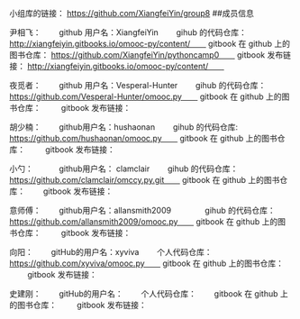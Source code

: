 小组库的链接： https://github.com/XiangfeiYin/group8
##成员信息

尹相飞：　　
github 用户名：XiangfeiYin　　
gihub 的代码仓库： http://xiangfeiyin.gitbooks.io/omooc-py/content/　　
gitbook 在 github 上的图书仓库： https://github.com/XiangfeiYin/pythoncamp0　　
gitbook 发布链接： http://xiangfeiyin.gitbooks.io/omooc-py/content/　　

夜觅者：　　
github 用户名：Vesperal-Hunter　　
gihub 的代码仓库：https://github.com/Vesperal-Hunter/omooc.py　　
gitbook 在 github 上的图书仓库： 　　
gitbook 发布链接： 　　

胡少楠：　　
github用户名：hushaonan　　
gihub 的代码仓库: https://github.com/hushaonan/omooc.py　　
gitbook 在 github 上的图书仓库： 　　
gitbook 发布链接：　　

小勺：　　　
github用户名： clamclair　　
gihub 的代码仓库：https://github.com/clamclair/omccy.py.git　　
gitbook 在 github 上的图书仓库：　　 
gitbook 发布链接：　　

意师傅：　　
github用户名：allansmith2009　　　　
gihub 的代码仓库：https://github.com/allansmith2009/omooc.py　　
gitbook 在 github 上的图书仓库： 　　
gitbook 发布链接：　　　

向阳：　　
gitHub的用户名：xyviva　　
个人代码仓库：https://github.com/xyviva/omooc.py　　
gitbook 在 github 上的图书仓库： 　　
gitbook 发布链接：　　

史建刚：　　
gitHub的用户名：　　
个人代码仓库：　　
gitbook 在 github 上的图书仓库： 　　
gitbook 发布链接：　　